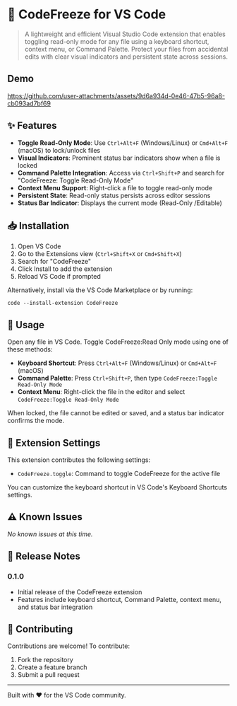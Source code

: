 # 🧊 CodeFreeze for VS Code

> A lightweight and efficient Visual Studio Code extension that enables toggling read-only mode for any file using a keyboard shortcut, context menu, or Command Palette. Protect your files from accidental edits with clear visual indicators and persistent state across sessions.

## Demo
https://github.com/user-attachments/assets/9d6a934d-0e46-47b5-96a8-cb093ad7bf69

## ✨ Features

- **Toggle Read-Only Mode**: Use `Ctrl+Alt+F` (Windows/Linux) or `Cmd+Alt+F` (macOS) to lock/unlock files
- **Visual Indicators**: Prominent status bar indicators show when a file is locked
- **Command Palette Integration**: Access via `Ctrl+Shift+P` and search for "CodeFreeze: Toggle Read-Only Mode"
- **Context Menu Support**: Right-click a file to toggle read-only mode
- **Persistent State**: Read-only status persists across editor sessions
- **Status Bar Indicator**: Displays the current mode (Read-Only /Editable)

## 📥 Installation

1. Open VS Code
2. Go to the Extensions view (`Ctrl+Shift+X` or `Cmd+Shift+X`)
3. Search for "CodeFreeze"
4. Click Install to add the extension
5. Reload VS Code if prompted

Alternatively, install via the VS Code Marketplace or by running:
```
code --install-extension CodeFreeze
```

## 🚀 Usage

Open any file in VS Code. Toggle CodeFreeze:Read Only mode using one of these methods:

- **Keyboard Shortcut**: Press `Ctrl+Alt+F` (Windows/Linux) or `Cmd+Alt+F` (macOS)
- **Command Palette**: Press `Ctrl+Shift+P`, then type `CodeFreeze:Toggle Read-Only Mode`
- **Context Menu**: Right-click the file in the editor and select `CodeFreeze:Toggle Read-Only Mode`

When locked, the file cannot be edited or saved, and a status bar indicator confirms the mode.

## 🔧 Extension Settings

This extension contributes the following settings:

- `CodeFreeze.toggle`: Command to toggle CodeFreeze for the active file

You can customize the keyboard shortcut in VS Code's Keyboard Shortcuts settings.

## ⚠️ Known Issues

*No known issues at this time.*

## 📝 Release Notes

### 0.1.0
- Initial release of the CodeFreeze extension
- Features include keyboard shortcut, Command Palette, context menu, and status bar integration

## 👥 Contributing

Contributions are welcome! To contribute:
1. Fork the repository
2. Create a feature branch
3. Submit a pull request

---

Built with ❤️ for the VS Code community.
